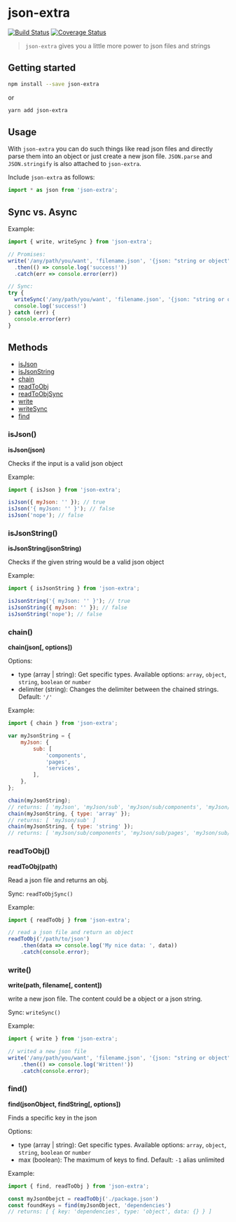 # json-extra

[![Build Status](https://travis-ci.org/JPeer264/node-json-extra.svg?branch=master)]((https://travis-ci.org/JPeer264/node-json-extra))
[![Coverage Status](https://coveralls.io/repos/github/JPeer264/node-json-extra/badge.svg)](https://coveralls.io/github/JPeer264/node-json-extra)

> `json-extra` gives you a little more power to json files and strings

## Getting started

```sh
npm install --save json-extra
```

or

```sh
yarn add json-extra
```

## Usage

With `json-extra` you can do such things like read json files and directly parse them into an object or just create a new json file.
`JSON.parse` and `JSON.stringify` is also attached to `json-extra`.

Include `json-extra` as follows:
```js
import * as json from 'json-extra';
```

## Sync vs. Async

Example:
```js
import { write, writeSync } from 'json-extra';

// Promises:
write('/any/path/you/want', 'filename.json', '{json: "string or object"}')
  .then(() => console.log('success!'))
  .catch(err => console.error(err))

// Sync:
try {
  writeSync('/any/path/you/want', 'filename.json', '{json: "string or object"}')
  console.log('success!')
} catch (err) {
  console.error(err)
}
```

## Methods

- [isJson](#isJson)
- [isJsonString](#isJsonString)
- [chain](#chain)
- [readToObj](#readToObj)
- [readToObjSync](#readToObj)
- [write](#write)
- [writeSync](#write)
- [find](#find)

### isJson()

**isJson(json)**

Checks if the input is a valid json object

Example:

```js
import { isJson } from 'json-extra';

isJson({ myJson: '' }); // true
isJson('{ myJson: '' }'); // false
isJson('nope'); // false
```

### isJsonString()

**isJsonString(jsonString)**

Checks if the given string would be a valid json object

Example:

```js
import { isJsonString } from 'json-extra';

isJsonString('{ myJson: '' }'); // true
isJsonString({ myJson: '' }); // false
isJsonString('nope'); // false
```

### chain()

**chain(json[, options])**

Options:

- type (array | string): Get specific types. Available options: `array`, `object`, `string`, `boolean` or `number`
- delimiter (string): Changes the delimiter between the chained strings. Default: `'/'`

Example:

```js
import { chain } from 'json-extra';

var myJsonString = {
    myJson: {
        sub: [
            'components',
            'pages',
            'services',
        ],
    },
};

chain(myJsonString);
// returns: [ 'myJson', 'myJson/sub', 'myJson/sub/components', 'myJson/sub/pages', 'myJson/sub/services' ]
chain(myJsonString, { type: 'array' });
// returns: [ 'myJson/sub' ]
chain(myJsonString, { type: 'string' });
// returns: [ 'myJson/sub/components', 'myJson/sub/pages', 'myJson/sub/services' ]
```

### readToObj()

**readToObj(path)**

Read a json file and returns an obj.

Sync: `readToObjSync()`

Example:

```js
import { readToObj } from 'json-extra';

// read a json file and return an object
readToObj('/path/to/json')
    .then(data => console.log('My nice data: ', data))
    .catch(console.error);
```

### write()

**write(path, filename[, content])**

write a new json file. The content could be a object or a json string.

Sync: `writeSync()`

Example:

```js
import { write } from 'json-extra';

// writed a new json file
write('/any/path/you/want', 'filename.json', '{json: "string or object"}')
    .then(() => console.log('Written!'))
    .catch(console.error);
```

### find()

**find(jsonObject, findString[, options])**

Finds a specific key in the json

Options:

- type (array | string): Get specific types. Available options: `array`, `object`, `string`, `boolean` or `number`
- max (boolean): The maximum of keys to find. Default: `-1` alias unlimited

Example:

```js
import { find, readToObj } from 'json-extra';

const myJsonObejct = readToObj('./package.json')
const foundKeys = find(myJsonObject, 'dependencies')
// returns: [ { key: 'dependencies', type: 'object', data: {} } ]
```
